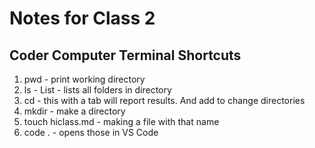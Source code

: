 # Notes for Class 2

## Coder Computer Terminal Shortcuts

1. pwd - print working directory
2. ls  - List - lists all folders in directory
3. cd - this with a tab will report results. And add to change directories
4. mkdir - make a directory
5. touch hiclass.md - making a file with that name
6. code . - opens those in VS Code
